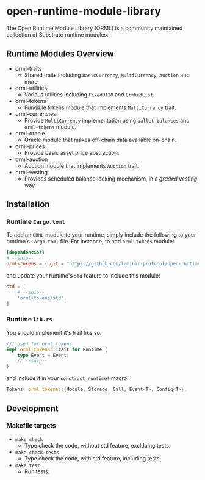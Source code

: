 # open-runtime-module-library
The Open Runtime Module Library (ORML) is a community maintained collection of Substrate runtime modules.

## Runtime Modules Overview

- orml-traits
    - Shared traits including `BasicCurrency`, `MultiCurrency`, `Auction` and more.
- orml-utilities
	- Various utilities including `FixedU128` and `LinkedList`.
- orml-tokens
    - Fungible tokens module that implements `MultiCurrency` trait.
- orml-currencies
	- Provide `MultiCurrency` implementation using `pallet-balances` and `orml-tokens` module.
- orml-oracle
    - Oracle module that makes off-chain data available on-chain.
- orml-prices
	- Provide basic asset price abstraction.
- orml-auction
	- Auction module that implements `Auction` trait.
- orml-vesting
    - Provides scheduled balance locking mechanism, in a *graded vesting* way.

## Installation

### Runtime `Cargo.toml`

To add an `ORML` module to your runtime, simply include the following to your runtime's `Cargo.toml` file. For instance, to add `orml-tokens` module:

```TOML
[dependencies]
# --snip--
orml-tokens = { git = "https://github.com/laminar-protocol/open-runtime-module-library.git", default-features = false }
```

and update your runtime's `std` feature to include this module:

```TOML
std = [
    # --snip--
    'orml-tokens/std',
]
```

### Runtime `lib.rs`

You should implement it's trait like so:

```rust
/// Used for orml_tokens
impl orml_tokens::Trait for Runtime {
	type Event = Event;
	// --snip--
}
```

and include it in your `construct_runtime!` macro:

```rust
Tokens: orml_tokens::{Module, Storage, Call, Event<T>, Config<T>},
```

## Development

### Makefile targets

- `make check`
	- Type check the code, without std feature, exclduing tests.
- `make check-tests`
	- Type check the code, with std feature, including tests.
- `make test`
	- Run tests.
